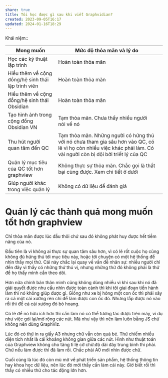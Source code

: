 ```yaml
---
share: true
title: Tôi học được gì sau khi viết Graphvidian?
created: 2023-09-05T16:17
updated: 2024-01-16T18:29
---
```


Khái niệm:: 

| Mong muốn                                          | Mức độ thỏa mãn và lý do                                                                                                                                         |     |
| -------------------------------------------------- | ---------------------------------------------------------------------------------------------------------------------------------------------------------------- | --- |
| Học các kỹ thuật lập trình                         | Hoàn toàn thỏa mãn                                                                                                                                               |     |
| Hiểu thêm về cộng đồng/hệ sinh thái lập trình viên | Hoàn toàn thỏa mãn                                                                                                                                               |     |
| Hiểu thêm về cộng đồng/hệ sinh thái Obsidian       | Hoàn toàn thỏa mãn                                                                                                                                               |     |
| Tạo hình ảnh trong cộng đồng Obsidian VN           | Tạm thỏa mãn. Chưa thấy nhiều người nói về nó                                                                                                                    |     |
| Thu hút người quan tâm đến QC                      | Tạm thỏa mãn. Những người có hứng thú với nó chưa tham gia sâu hơn vào QC, có lẽ vì họ còn nhiều việc khác phải làm. Có vài người còn bị dội bởi triết lý của QC |     |
| Quản lý mục tiêu của QC tốt hơn graphview          | Không thực sự thỏa mãn. Chắc gọi là thất bại cũng được. Xem chi tiết ở dưới                                                                                      |     |
| Giúp người khác trong việc quản lý                 | Không có dữ liệu để đánh giá                                                                                                                                     |     |

# Quản lý các thành quả mong muốn tốt hơn graphview
Chỉ thỏa mãn được lúc đầu thôi chứ sau đó không phát huy được hết tiềm năng của nó. 

Đầu tiên là vì không ai thực sự quan tâm sâu hơn, vì có lẽ rốt cuộc họ cũng không đủ hứng thú tới mục tiêu này, hoặc tới chuyện có một hệ thống để nhìn thấy mọi thứ. Cái này chắc lại quay về vấn đề nhân sự: nhiều người chỉ đến đây vì thấy có những thứ thú vị, nhưng những thứ đó không phải là thứ để họ thấy mình cần theo dõi. 

Hơn nữa chính bản thân mình cũng không dùng nhiều vì khi sau khi nó đã giải quyết được nhu cầu nhìn được toàn cảnh thì khi tôi giai đoạn tiến hành làm thì nó không giúp được gì. Giống như xe bị hỏng một con ốc thì phải xây ra cả một cái xưởng rèn chỉ để làm được con ốc đó. Nhưng lắp được nó vào rồi thì để cả cái xưởng đó bỏ hoang.

Có lẽ để nó hữu ích hơn thì cần làm nó có thể tương tác được trên máy, ví dụ như việc gói lại/mở rộng các nút. Mà như vậy thì nên làm luôn bằng JS chứ không nên dùng GraphViz. 

Lúc đó có thử in ra giấy A3 nhưng chữ vẫn còn quá bé. Thứ chiếm nhiều diện tích nhất là cái khoảng không gian giữa các nút. Hình như thuật toán của Graphview không cho tăng tỉ lệ cỡ chữ:độ dài đây trung bình thì phải. Chứ nếu làm được thì đã làm rồi. Chắc phải A0 mới nhìn được chữ. 

Cuối cùng là lúc đó còn mù mờ về phát triển sản phẩm, hệ thống thông tin hay khoa học dữ liệu, nên lúc đó mới thấy cần làm cái này. Giờ biết rồi thì thấy có nhiều thứ cho tác động lớn hơn. 
 